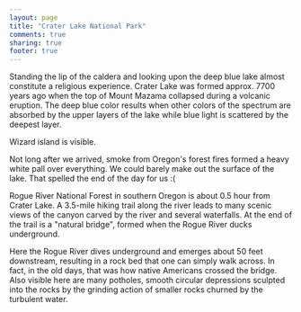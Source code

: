 ```yaml
---
layout: page
title: "Crater Lake National Park"
comments: true
sharing: true
footer: true
---
```

Standing the lip of the caldera and looking upon the deep blue lake almost constitute a religious experience. Crater Lake was formed approx. 7700 years ago when the top of Mount Mazama collapsed during a volcanic eruption. The deep blue color results when other colors of the spectrum are absorbed by the upper layers of the lake while blue light is scattered by the deepest layer.


Wizard island is visible.

Not long after we arrived, smoke from Oregon's forest fires formed a heavy white pall over everything. We could barely make out the surface of the lake. That spelled the end of the day for us :(

Rogue River National Forest in southern Oregon is about 0.5 hour from Crater Lake. A 3.5-mile hiking trail along the river leads to many scenic views of the canyon carved by the river and several waterfalls. At the end of the trail is a "natural bridge", formed when the Rogue River ducks underground.

Here the Rogue River dives underground and emerges about 50 feet downstream, resulting in a rock bed that one can simply walk across. In fact, in the old days, that was how native Americans crossed the bridge. Also visible here are many potholes, smooth circular depressions sculpted into the rocks by the grinding action of smaller rocks churned by the turbulent water.
